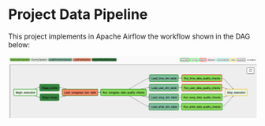 # Project Data Pipeline

This project implements in Apache Airflow the workflow shown in the DAG below:

 ![Airflow DAG for Project Data Pipeline](AirflowDAG_DataPipelineProject.png)

